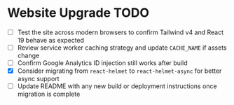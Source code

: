 # Website Upgrade TODO

- [ ] Test the site across modern browsers to confirm Tailwind v4 and React 19 behave as expected
- [ ] Review service worker caching strategy and update `CACHE_NAME` if assets change
- [ ] Confirm Google Analytics ID injection still works after build
- [x] Consider migrating from `react-helmet` to `react-helmet-async` for better async support
- [ ] Update README with any new build or deployment instructions once migration is complete
